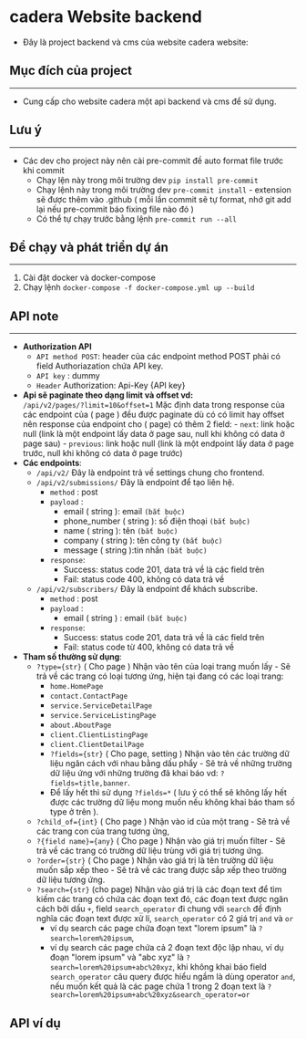 # **cadera Website backend**

- Đây là project backend và cms của website cadera website:

## **Mục đích của project**

---

- Cung cấp cho website cadera một api backend và cms để sử dụng.

## **Lưu ý**

---

- Các dev cho project này nên cài pre-commit đề auto format file trước khi commit
  - Chạy lện này trong môi trường dev `pip install pre-commit`
  - Chạy lệnh này trong môi trường dev `pre-commit install` - extension sẽ được thêm vào .github ( mỗi lần commit sẽ tự format, nhớ git add lại nếu pre-commit báo fixing file nào đó )
  - Có thể tự chạy trước bằng lệnh `pre-commit run --all`

## **Để chạy và phát triển dự án**

---

1. Cài đặt docker và docker-compose
2. Chạy lệnh `docker-compose -f docker-compose.yml up --build`

## **API note**

---

- **Authorization API**<br />
  - `API method POST`: header của các endpoint method POST phải có field Authoriazation chứa API key.
  - `API key` : dummy
  - `Header` Authorization: Api-Key {API key}
- **Api sẽ paginate theo dạng limit và offset vd:**<br />
  `/api/v2/pages/?limit=10&offset=1` Mặc định data trong response của các endpoint của ( page ) đều được paginate dù có có limit hay offset nên response của endpoint cho ( page) có thêm 2 field: - `next`: link hoặc null (link là một endpoint lấy data ở page sau, null khi không có data ở page sau) - `previous`: link hoặc null (link là một endpoint lấy data ở page trước, null khi không có data ở page trước)
- **Các endpoints**:
  - `/api/v2/` Đây là endpoint trả về settings chung cho frontend.
  - `/api/v2/submissions/` Đây là endpoint để tạo liên hệ.
    - `method` : post
    - `payload` :
      - email ( string ): email `(bắt buộc)`
      - phone_number ( string ): số điện thoại `(bắt buộc)`
      - name ( string ): tên `(bắt buộc)`
      - company ( string ): tên công ty `(bắt buộc)`
      - message ( string ):tin nhắn `(bắt buộc)`
    - `response`:
      - Success: status code 201, data trả về là các field trên
      - Fail: status code 400, không có data trả về
  - `/api/v2/subscribers/` Đây là endpoint để khách subscribe.
    - `method` : post
    - `payload` :
      - email ( string ) : email `(bắt buộc)`
    - `response`:
      - Success: status code 201, data trả về là các field trên
      - Fail: status code từ 400, không có data trả về
- **Tham số thường sử dụng**:
  - `?type={str}` ( Cho page ) Nhận vào tên của loại trang muốn lấy - Sẽ trả về các trang có loại tương ứng, hiện tại đang có các loại trang:
    - `home.HomePage`
    - `contact.ContactPage`
    - `service.ServiceDetailPage`
    - `service.ServiceListingPage`
    - `about.AboutPage`
    - `client.ClientListingPage`
    - `client.ClientDetailPage`
    - `?fields={str}` ( Cho page, setting ) Nhận vào tên các trường dữ liệu ngăn cách với nhau bằng dấu phẩy - Sẽ trả về những trường dữ liệu ứng với những trường đã khai báo vd: `?fields=title,banner`.
    - Để lấy hết thì sử dụng `?fields=*` ( lưu ý có thể sẽ không lấy hết được các trường dữ liệu mong muốn nếu không khai báo tham số type ở trên ).
  - `?child_of={int}` ( Cho page ) Nhận vào id của một trang - Sẽ trả về các trang con của trang tương ứng,
  - `?{field name}={any}` ( Cho page ) Nhận vào giá trị muốn filter - Sẽ trả về các trang có trường dữ liệu trùng với giá trị tương ứng.
  - `?order={str}` ( Cho page ) Nhận vào giá trị là tên trường dữ liệu muốn sắp xếp theo - Sẽ trả về các trang được sắp xếp theo trường dữ liệu tương ứng.
  - `?search={str}` (cho page) Nhận vào giá trị là các đoạn text để tìm kiếm các trang có chứa các đoạn text đó, các đoạn text được ngăn cách bởi dấu `+`, field `search_operator` đi chung với `search` để định nghĩa các đoạn text được xử lí, `search_operator` có 2 giá trị `and` và `or`
    - ví dụ search các page chứa đoạn text "lorem ipsum" là `?search=lorem%20ipsum`,
    - ví dụ search các page chứa cả 2 đoạn text độc lập nhau, ví dụ đoạn "lorem ipsum" và "abc xyz" là `?search=lorem%20ipsum+abc%20xyz`, khi không khai báo field `search_operator` câu query được hiểu ngầm là dùng operator `and`, nếu muốn kết quả là các page chứa 1 trong 2 đoạn text là `?search=lorem%20ipsum+abc%20xyz&search_operator=or`

## **API ví dụ**
